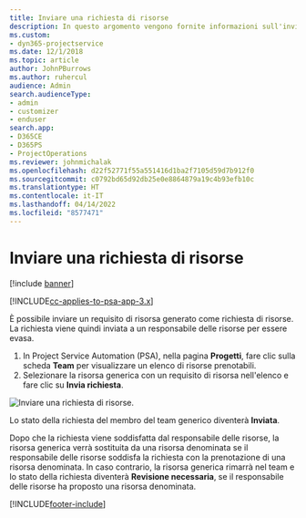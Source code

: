 ```yaml
---
title: Inviare una richiesta di risorse
description: In questo argomento vengono fornite informazioni sull'invio di una richiesta per una risorsa di progetto.
ms.custom:
- dyn365-projectservice
ms.date: 12/1/2018
ms.topic: article
author: JohnPBurrows
ms.author: ruhercul
audience: Admin
search.audienceType:
- admin
- customizer
- enduser
search.app:
- D365CE
- D365PS
- ProjectOperations
ms.reviewer: johnmichalak
ms.openlocfilehash: d22f52771f55a551416d1ba2f7105d59d7b912f0
ms.sourcegitcommit: c0792bd65d92db25e0e8864879a19c4b93efb10c
ms.translationtype: HT
ms.contentlocale: it-IT
ms.lasthandoff: 04/14/2022
ms.locfileid: "8577471"
---
```

# <a name="submitting-a-resource-request"></a>Inviare una richiesta di risorse

[!include [banner](../includes/psa-now-project-operations.md)]

[!INCLUDE[cc-applies-to-psa-app-3.x](../includes/cc-applies-to-psa-app-3x.md)]

È possibile inviare un requisito di risorsa generato come richiesta di risorse. La richiesta viene quindi inviata a un responsabile delle risorse per essere evasa.

1. In Project Service Automation (PSA), nella pagina **Progetti**, fare clic sulla scheda **Team** per visualizzare un elenco di risorse prenotabili. 
2. Selezionare la risorsa generica con un requisito di risorsa nell'elenco e fare clic su **Invia richiesta**.

![Inviare una richiesta di risorse.](media/RM-how-to-18.png)

Lo stato della richiesta del membro del team generico diventerà **Inviata**.

Dopo che la richiesta viene soddisfatta dal responsabile delle risorse, la risorsa generica verrà sostituita da una risorsa denominata se il responsabile delle risorse soddisfa la richiesta con la prenotazione di una risorsa denominata. In caso contrario, la risorsa generica rimarrà nel team e lo stato della richiesta diventerà **Revisione necessaria**, se il responsabile delle risorse ha proposto una risorsa denominata.


[!INCLUDE[footer-include](../includes/footer-banner.md)]
